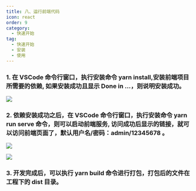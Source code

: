 ```yaml
---
title: 八、运行前端代码
icon: react
order: 9
category:
  - 快速开始
tag:
  - 快速开始
  - 安装
  - 使用
---
```


<a name="1b5991ba"></a>

### 1. 在 VSCode 命令行窗口，执行安装命令 yarn install,安装前端项目所需要的依赖, 如果安装成功且显示 Done in ...，则说明安装成功。

![](https://cdn.gitegg.com/cloud/docs/images/VSCodeInstall.png#id=pyiAe&originHeight=391&originWidth=996&originalType=binary&ratio=1&status=done&style=none)

<a name="a6f29d77"></a>

### 2. 依赖安装成功之后，在 VSCode 命令行窗口，执行安装命令 yarn run serve 命令，则可以启动前端服务, 访问成功后显示的链接，就可以访问前端页面了，默认用户名/密码：admin/12345678 。

![](https://cdn.gitegg.com/cloud/docs/images/VSCodeRun.png#id=RJVpc&originHeight=290&originWidth=702&originalType=binary&ratio=1&status=done&style=none)

![](https://cdn.gitegg.com/cloud/docs/images/VSCodeLogin2.png#id=rJEvH&originHeight=1297&originWidth=2560&originalType=binary&ratio=1&status=done&style=none)

<a name="1dea3661"></a>

### 3. 开发完成后，可以执行 yarn build 命令进行打包，打包后的文件在工程下的 dist 目录。
